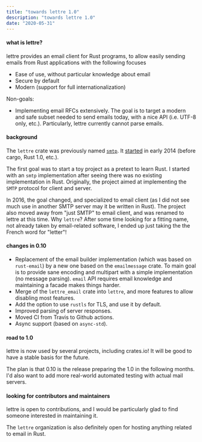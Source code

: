 ```yaml
---
title: "towards lettre 1.0"
description: "towards lettre 1.0"
date: "2020-05-31"
---
```


#### what is lettre?

lettre provides an email client for Rust programs, to allow easily sending emails from Rust
applications with the following focuses

* Ease of use, without particular knowledge about email
* Secure by default
* Modern (support for full internationalization)

Non-goals:

* Implementing email RFCs extensively. The goal is to target a modern and safe subset needed to
  send emails today, with a nice API (i.e. UTF-8 only, etc.). Particularly, lettre
  currently cannot parse emails.

#### background

The `lettre` crate was previously named [`smtp`](https://crates.io/crates/smtp). It [started](https://github.com/lettre/lettre/commit/270efd193a11e66dce14700a50d3c42c12e725bc) in early 2014 (before cargo, Rust 1.0, etc.).

The first goal was to start a toy project as a pretext to learn Rust. I started with an `smtp` implementation after seeing there was no existing implementation in Rust. Originally, the project aimed at implementing the `SMTP` protocol for client and server.

In 2016, the goal changed, and specialized to email client (as I did not see much use in another SMTP server may it be written in Rust). The project also moved away from "just SMTP" to email client, and was renamed to lettre at this time. Why `lettre`? After some time looking for a fitting name, not already taken by email-related software, I ended up just taking the the French word for "letter"!

#### changes in 0.10

* Replacement of the email builder implementation (which was based on `rust-email`)
  by a new one based on the `emailmessage` crate. To main goal is to provide
  sane encoding and multipart with a simple implementation (no message parsing).
  `email` API requires email knowledge and maintaining a facade makes things
  harder.
* Merge of the `lettre_email` crate into `lettre`, and more features to allow disabling most features.
* Add the option to use `rustls` for TLS, and use it by default.
* Improved parsing of server responses.
* Moved CI from Travis to Github actions.
* Async support (based on `async-std`).

#### road to 1.0

lettre is now used by several projects, including crates.io!
It will be good to have a stable basis for the future.

The plan is that 0.10 is the release preparing the 1.0 in the following months.
I'd also want to add more real-world automated testing with actual mail servers.

#### looking for contributors and maintainers

lettre is open to contributions, and I would be particularly glad to find
someone interested in maintaining it.

The `lettre` organization is also definitely open for hosting anything
related to email in Rust.
